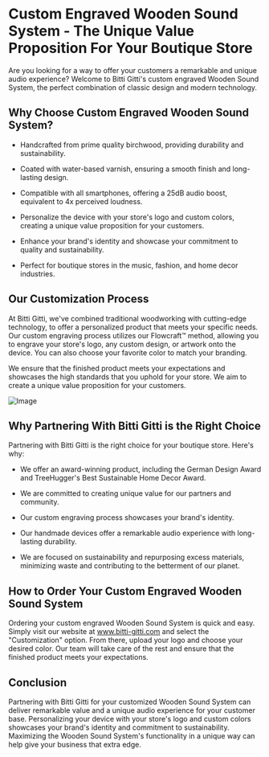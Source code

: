 # Custom Engraved Wooden Sound System - The Unique Value Proposition For Your Boutique Store

Are you looking for a way to offer your customers a remarkable and unique audio experience? Welcome to Bitti Gitti's custom engraved Wooden Sound System, the perfect combination of classic design and modern technology. 

## Why Choose Custom Engraved Wooden Sound System?

* Handcrafted from prime quality birchwood, providing durability and sustainability.

* Coated with water-based varnish, ensuring a smooth finish and long-lasting design.

* Compatible with all smartphones, offering a 25dB audio boost, equivalent to 4x perceived loudness.

* Personalize the device with your store's logo and custom colors, creating a unique value proposition for your customers.

* Enhance your brand's identity and showcase your commitment to quality and sustainability.

* Perfect for boutique stores in the music, fashion, and home decor industries.

## Our Customization Process

At Bitti Gitti, we've combined traditional woodworking with cutting-edge technology, to offer a personalized product that meets your specific needs. Our custom engraving process utilizes our Flowcraft™ method, allowing you to engrave your store's logo, any custom design, or artwork onto the device. You can also choose your favorite color to match your branding. 

We ensure that the finished product meets your expectations and showcases the high standards that you uphold for your store. We aim to create a unique value proposition for your customers.

![Image](https://www.dropbox.com/s/9dkr3adaxg1eoc1/TWS-Laser-.jpg)

## Why Partnering With Bitti Gitti is the Right Choice

Partnering with Bitti Gitti is the right choice for your boutique store. Here's why:

* We offer an award-winning product, including the German Design Award and TreeHugger's Best Sustainable Home Decor Award.

* We are committed to creating unique value for our partners and community.

* Our custom engraving process showcases your brand's identity.

* Our handmade devices offer a remarkable audio experience with long-lasting durability.

* We are focused on sustainability and repurposing excess materials, minimizing waste and contributing to the betterment of our planet.

## How to Order Your Custom Engraved Wooden Sound System

Ordering your custom engraved Wooden Sound System is quick and easy. Simply visit our website at www.bitti-gitti.com and select the "Customization" option. From there, upload your logo and choose your desired color. Our team will take care of the rest and ensure that the finished product meets your expectations.

## Conclusion

Partnering with Bitti Gitti for your customized Wooden Sound System can deliver remarkable value and a unique audio experience for your customer base. Personalizing your device with your store's logo and custom colors showcases your brand's identity and commitment to sustainability. Maximizing the Wooden Sound System's functionality in a unique way can help give your business that extra edge.